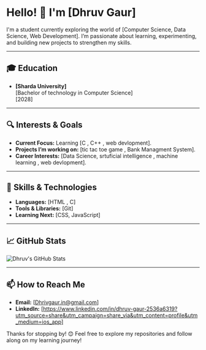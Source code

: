 # Hello! 👋 I'm [Dhruv Gaur]

I'm a student currently exploring the world of [Computer Science, Data Science, Web Development]. I’m passionate about learning, experimenting, and building new projects to strengthen my skills.

---

## 🎓 Education

- **[Sharda University]**  
  [Bachelor of technology in Computer Science]  
  [2028]

---

## 🔍 Interests & Goals

- **Current Focus:** Learning [C , C++ , web devlopment].
- **Projects I’m working on:** [tic tac toe game , Bank Managment System].
- **Career Interests:** [Data Science, srtuficial intelligence , machine learning , web devlopment].

---

## 🌱 Skills & Technologies

- **Languages:** [HTML , C]
- **Tools & Libraries:** [Git]
- **Learning Next:** [CSS, JavaScript]

---

## 📈 GitHub Stats

![Dhruv's GitHub Stats](https://github-readme-stats.vercel.app/api?username=devdhruvgaur&show_icons=true&theme=radical)


---

## 📫 How to Reach Me

- **Email:** [Dhrivgaur.in@gmail.com]
- **LinkedIn:** [https://www.linkedin.com/in/dhruv-gaur-2536a6319?utm_source=share&utm_campaign=share_via&utm_content=profile&utm_medium=ios_app]

Thanks for stopping by! 😊 Feel free to explore my repositories and follow along on my learning journey!
